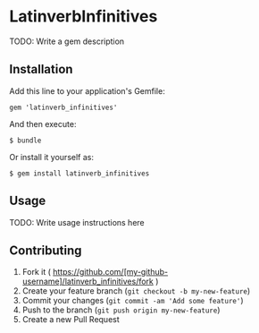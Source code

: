 # LatinverbInfinitives

TODO: Write a gem description

## Installation

Add this line to your application's Gemfile:

    gem 'latinverb_infinitives'

And then execute:

    $ bundle

Or install it yourself as:

    $ gem install latinverb_infinitives

## Usage

TODO: Write usage instructions here

## Contributing

1. Fork it ( https://github.com/[my-github-username]/latinverb_infinitives/fork )
2. Create your feature branch (`git checkout -b my-new-feature`)
3. Commit your changes (`git commit -am 'Add some feature'`)
4. Push to the branch (`git push origin my-new-feature`)
5. Create a new Pull Request
